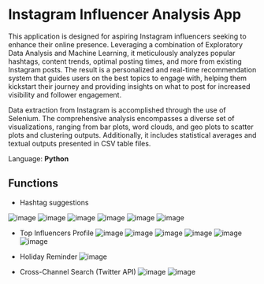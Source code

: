 # Instagram Influencer Analysis App

This application is designed for aspiring Instagram influencers seeking to enhance their online presence. Leveraging a combination of Exploratory Data Analysis and Machine Learning, it meticulously analyzes popular hashtags, content trends, optimal posting times, and more from existing Instagram posts. The result is a personalized and real-time recommendation system that guides users on the best topics to engage with, helping them kickstart their journey and providing insights on what to post for increased visibility and follower engagement.

Data extraction from Instagram is accomplished through the use of Selenium. The comprehensive analysis encompasses a diverse set of visualizations, ranging from bar plots, word clouds, and geo plots to scatter plots and clustering outputs. Additionally, it includes statistical averages and textual outputs presented in CSV table files.

Language: **Python**

## Functions

- Hashtag suggestions

![image](https://github.com/luckyyyyysjtu/Instagram_Influencer_Analysis_App/assets/144955844/50cc93b0-9e86-4915-9eb1-14dc9d4c889d)
![image](https://github.com/luckyyyyysjtu/Instagram_Influencer_Analysis_App/assets/144955844/effa3b12-ce9a-4ce6-8ccc-bea3eeba6a39)
![image](https://github.com/luckyyyyysjtu/Instagram_Influencer_Analysis_App/assets/144955844/cac68c0b-403d-4067-aabc-02ae1f15d640)
![image](https://github.com/luckyyyyysjtu/Instagram_Influencer_Analysis_App/assets/144955844/58dcfa57-fc44-4524-9a97-38f4cd123deb)
![image](https://github.com/luckyyyyysjtu/Instagram_Influencer_Analysis_App/assets/144955844/0c470a81-093d-433b-a8c9-594bdeba99c8)
![image](https://github.com/luckyyyyysjtu/Instagram_Influencer_Analysis_App/assets/144955844/2be4cb27-41c0-430a-80bb-fa9e086d2aa7)

- Top Influencers Profile
![image](https://github.com/luckyyyyysjtu/Instagram_Influencer_Analysis_App/assets/144955844/a70d1b91-a8e8-4bf7-8cfc-b8761595b3aa)
![image](https://github.com/luckyyyyysjtu/Instagram_Influencer_Analysis_App/assets/144955844/24f6f9bf-b105-41a1-8e4b-324b9526e859)
![image](https://github.com/luckyyyyysjtu/Instagram_Influencer_Analysis_App/assets/144955844/3fa4603e-dc2d-4535-94bd-edb1333ea64a)
![image](https://github.com/luckyyyyysjtu/Instagram_Influencer_Analysis_App/assets/144955844/bafe6a08-a602-4cdc-aaec-4a74323d0ca8)
![image](https://github.com/luckyyyyysjtu/Instagram_Influencer_Analysis_App/assets/144955844/68486ab7-e1fd-40cc-b104-ed3027bbdc8d)
![image](https://github.com/luckyyyyysjtu/Instagram_Influencer_Analysis_App/assets/144955844/acbeb78a-2005-4703-be90-2ac7731e3988)

- Holiday Reminder
![image](https://github.com/luckyyyyysjtu/Instagram_Influencer_Analysis_App/assets/144955844/1d74a72d-18a2-439b-8b53-6a5effcb2845)

- Cross-Channel Search (Twitter API)
![image](https://github.com/luckyyyyysjtu/Instagram_Influencer_Analysis_App/assets/144955844/6f2fb7cf-5540-42c9-a415-eab105a1f5ca)
![image](https://github.com/luckyyyyysjtu/Instagram_Influencer_Analysis_App/assets/144955844/a85a508a-2b3a-456d-8411-264af1b90ab6)

